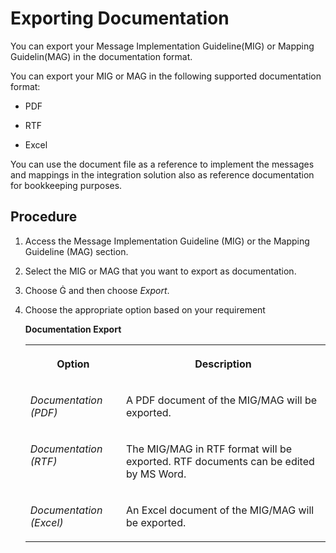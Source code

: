 <!-- loiof7dbd2da10be484eb20ac6cb21e548fd -->

<link rel="stylesheet" type="text/css" href="../css/sap-icons.css"/>

# Exporting Documentation

You can export your Message Implementation Guideline\(MIG\) or Mapping Guidelin\(MAG\) in the documentation format.

You can export your MIG or MAG in the following supported documentation format:

-   PDF

-   RTF
-   Excel

You can use the document file as a reference to implement the messages and mappings in the integration solution also as reference documentation for bookkeeping purposes.



<a name="loiof7dbd2da10be484eb20ac6cb21e548fd__section_lyr_qtj_4tb"/>

## Procedure

1.  Access the Message Implementation Guideline \(MIG\) or the Mapping Guideline \(MAG\) section.

2.  Select the MIG or MAG that you want to export as documentation.
3.  Choose <span class="SAP-icons"></span> and then choose *Export*.
4.  Choose the appropriate option based on your requirement

    **Documentation Export**


    <table>
    <tr>
    <th valign="top">

    Option


    
    </th>
    <th valign="top">

    Description


    
    </th>
    </tr>
    <tr>
    <td valign="top">

    *Documentation \(PDF\)*


    
    </td>
    <td valign="top">

    A PDF document of the MIG/MAG will be exported.


    
    </td>
    </tr>
    <tr>
    <td valign="top">

    *Documentation \(RTF\)*


    
    </td>
    <td valign="top">

    The MIG/MAG in RTF format will be exported. RTF documents can be edited by MS Word.


    
    </td>
    </tr>
    <tr>
    <td valign="top">

    *Documentation \(Excel\)*


    
    </td>
    <td valign="top">

    An Excel document of the MIG/MAG will be exported.


    
    </td>
    </tr>
    </table>
    

